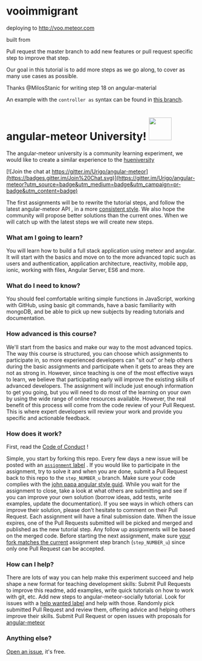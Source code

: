 # vooimmigrant

deploying to http://voo.meteor.com



built from



Pull request the master branch to add new features or pull request specific step to improve that step.

Our goal in this tutorial is to add more steps as we go along, to cover as many use cases as possible.

Thanks @MilosStanic for writing step 18 on angular-material

An example with the `controller as` syntax can be found in [this branch](https://github.com/Urigo/meteor-angular-socially/tree/step_12_controller_as_vm).

# angular-meteor University! <a href="http://angularjs.meteor.com/"><img src="http://angularjs.meteor.com/images/logo-large.png" width="60" height="60" /></a>  

The angular-meteor university is a community learning experiment, we would like to create a similar experience to the [hueniversity](https://github.com/hueniverse/hueniversity)


[![Join the chat at https://gitter.im/Urigo/angular-meteor](https://badges.gitter.im/Join%20Chat.svg)](https://gitter.im/Urigo/angular-meteor?utm_source=badge&utm_medium=badge&utm_campaign=pr-badge&utm_content=badge)

The first assignments will be to rewrite the tutorial steps, and follow the latest angular-meteor API , in a more [consistent style](https://github.com/johnpapa/angular-styleguide).
We also hope the community will propose better solutions than the current ones.
When we will catch up with the latest steps we will create new steps.

### What am I going to learn?
You will learn how to build a full stack application using meteor and angular. It will start with the basics and move on to the more advanced topic such as users and authentication, application architecture, reactivity, mobile app, ionic, working with files, Angular Server, ES6 and more.


### What do I need to know?
You should feel comfortable writing simple functions in JavaScript, working with GitHub, using basic git commands, have a basic familiarity with mongoDB, and be able to pick up new subjects by reading tutorials and documentation.

### How advanced is this course?
We'll start from the basics and make our way to the most advanced topics. The way this course is structured, you can choose which assignments to participate in, so more experienced developers can "sit out" or help others during the basic assignments and participate when it gets to areas they are not as strong in. However, since teaching is one of the most effective ways to learn, we believe that participating early will improve the existing skills of advanced developers.
The assignment will include just enough information to get you going, but you will need to do most of the learning on your own by using the wide range of online resources available. However, the real benefit of this process will come from the code review of your Pull Request. This is where expert developers will review your work and provide you specific and actionable feedback.

### How does it work?
First, read the [Code of Conduct](https://github.com/Urigo/meteor-angular-socially/blob/master/COC.md) !

Simple, you start by forking this repo.
Every few days a new issue will be posted with an [`assignment` label](https://github.com/Urigo/meteor-angular-socially/labels/assignment)
. If you would like to participate in the assignment, try to solve it and when you are done, submit a Pull Request back to this repo to the `step_NUMBER_u` branch. Make sure your code complies with the [john papa angular style guid](https://github.com/johnpapa/angular-styleguide).
While you wait for the assignment to close, take a look at what others are submitting and see if you can improve your own solution (borrow ideas, add tests, write examples, update the documentation). If you see ways in which others can improve their solution, please don’t hesitate to comment on their Pull Request.
Each assignment will have a final submission date. When the issue expires, one of the Pull Requests submitted will be picked and merged and published as the new tutorial step. Any follow up assignments will be based on the merged code.
Before starting the next assignment, make sure [your fork matches the current](https://github.com/Urigo/meteor-angular-socially/blob/master/guides/git.md ) assignment step branch (`step_NUMBER_u`) since only one Pull Request can be accepted.

### How can I help?

There are lots of way you can help make this experiment succeed and help shape a new format for teaching development skills:
Submit Pull Requests to improve this readme, add examples, write quick tutorials on how to work with git, etc.
Add new steps to angular-meteor-socially tutorial.
Look for issues with a [help wanted label](https://github.com/Urigo/meteor-angular-socially/labels/help%20wanted) and help with those.
Randomly pick submitted Pull Request and review them, offering advice and helping others improve their skills.
Submit Pull Request or open issues with proposals for [angular-meteor](https://github.com/Urigo/angular-meteor) 

### Anything else?
[Open an issue](https://github.com/Urigo/meteor-angular-socially/issues/new), it's free.



